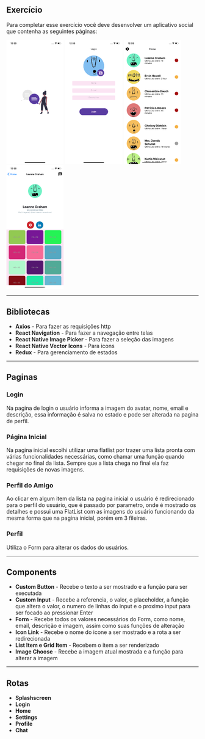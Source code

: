 ## Exercício

Para completar esse exercício você deve desenvolver um aplicativo social que contenha as seguintes páginas:

<p float="left">
<img src="https://github.com/diegosoriarios/react-native-test/blob/master/screenshots/Splashscreen.png?raw=true" width="150">
<img src="https://github.com/diegosoriarios/react-native-test/blob/master/screenshots/Login.png?raw=true" width="150">
<img src="https://github.com/diegosoriarios/react-native-test/blob/master/screenshots/Home.png?raw=true" width="150">
<img src="https://github.com/diegosoriarios/react-native-test/blob/master/screenshots/Profile.png?raw=true" width="150">
</p>


---

## Bibliotecas
- <strong>Axios</strong> - Para fazer as requisições http
- <strong>React Navigation</strong> - Para fazer a navegação entre telas
- <strong>React Native Image Picker</strong> - Para fazer a seleção das imagens
- <strong>React Native Vector Icons</strong> - Para icons
- <strong>Redux</strong> - Para gerenciamento de estados

---

## Paginas

### Login
Na pagina de login o usuário informa a imagem do avatar, nome, email e descrição, essa informação é salva no estado e pode ser alterada na pagina de perfil.

### Página Inicial
Na pagina inicial escolhi utilizar uma flatlist por trazer uma lista pronta com várias funcionalidades necessárias, como chamar uma função quando chegar no final da lista.
Sempre que a lista chega no final ela faz requisições de novas imagens.

### Perfil do Amigo
Ao clicar em algum item da lista na pagina inicial o usuário é redirecionado para o perfil do usuário, que é passado por parametro, onde é mostrado os detalhes e possui uma FlatList com as imagens do usuário funcionando da mesma forma que na pagina inicial, porém em 3 fileiras.

### Perfil
Utiliza o Form para alterar os dados do usuários.

---

## Components
- <strong>Custom Button</strong> - Recebe o texto a ser mostrado e a função para ser executada
- <strong>Custom Input</strong> - Recebe a referencia, o valor, o placeholder, a função que altera o valor, o numero de linhas do input e o proximo input para ser focado ao pressionar Enter
- <strong>Form</strong> - Recebe todos os valores necessários do Form, como nome, email, descrição e imagem, assim como suas funções de alteração
- <strong>Icon Link</strong> - Recebe o nome do icone a ser mostrado e a rota a ser redirecionada
- <strong>List Item e Grid Item</strong> - Recebem o item a ser renderizado
- <strong>Image Choose</strong> - Recebe a imagem atual mostrada e a função para alterar a imagem

---

## Rotas
- <strong>Splashscreen</strong>
- <strong>Login</strong>
- <strong>Home</strong>
- <strong>Settings</strong>
- <strong>Profile</strong>
- <strong>Chat</strong>
